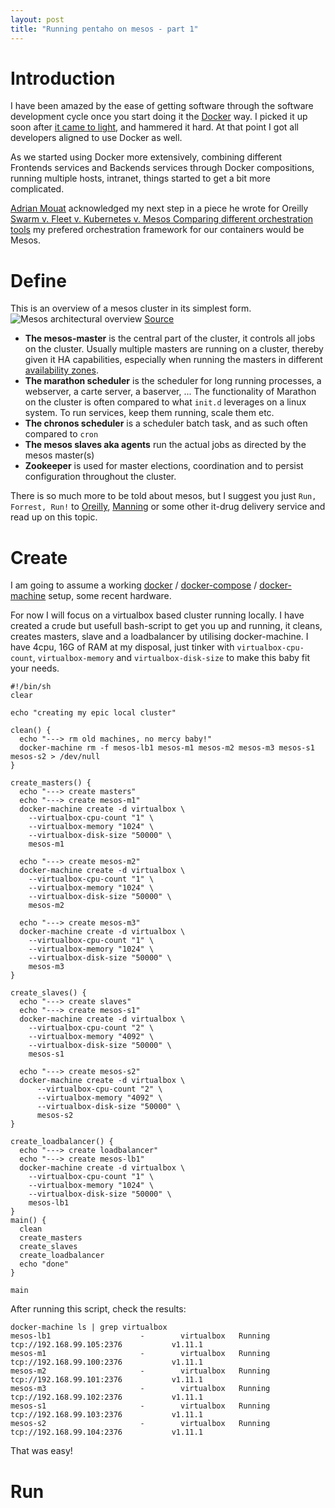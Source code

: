 ```yaml
---
layout: post
title: "Running pentaho on mesos - part 1"
---
```


# Introduction
I have been amazed by the ease of getting software through the software development cycle once you start doing it the [Docker](https://www.docker.com/) way. I picked it up soon after [it came to light](http://www.wired.com/2013/09/docker/), and hammered it hard. At that point I got all developers aligned to use Docker as well.

As we started using Docker more extensively, combining different Frontends services and Backends services through Docker compositions, running multiple hosts, intranet, things started to get a bit more complicated.

[Adrian Mouat](https://twitter.com/adrianmouat) acknowledged my next step in a piece he wrote for Oreilly [Swarm v. Fleet v. Kubernetes v. Mesos Comparing different orchestration tools](https://www.oreilly.com/ideas/swarm-v-fleet-v-kubernetes-v-mesos) my prefered orchestration framework for our containers would be Mesos.

# Define
This is an overview of a mesos cluster in its simplest form.
![Mesos architectural overview](https://raw.githubusercontent.com/blijblijblij/blog.blijblijblij.com-hugo/9dafdf22f19d04c63eb47e2c9681884694887156/static/images/mesos-arch.png)
[Source](https://www.oreilly.com/ideas/swarm-v-fleet-v-kubernetes-v-mesos)

- **The mesos-master** is the central part of the cluster, it controls all jobs on the cluster. Usually multiple masters are running on a cluster, thereby given it HA capabilities, especially when running the masters in different [availability zones](http://docs.aws.amazon.com/AWSEC2/latest/UserGuide/using-regions-availability-zones.html#concepts-regions-availability-zones).
- **The marathon scheduler** is the scheduler for long running processes, a webserver, a carte server, a baserver, ... The functionality of Marathon on the cluster is often compared to what `init.d` leverages on a linux system. To run services, keep them running, scale them etc.
- **The chronos scheduler** is a scheduler batch task, and as such often compared to `cron`
- **The mesos slaves aka agents** run the actual jobs as directed by the mesos master(s)
- **Zookeeper** is used for master elections, coordination and to persist configuration throughout the cluster.

There is so much more to be told about mesos, but I suggest you just `Run, Forrest, Run!` to [Oreilly](http://ssearch.oreilly.com/?q=mesos&x=0&y=0), [Manning](https://www.manning.com/books/mesos-in-action) or some other it-drug delivery service and read up on this topic.
# Create
I am going to assume a working [docker](https://docs.docker.com/engine/installation/) / [docker-compose](https://docs.docker.com/compose/install/) / [docker-machine](https://docs.docker.com/machine/install-machine/) setup, some recent hardware.

For now I will focus on a virtualbox based cluster running locally. I have created a crude but usefull bash-script to get you up and running, it cleans, creates masters, slave and a loadbalancer by utilising docker-machine. I have 4cpu, 16G of RAM at my disposal, just tinker with `virtualbox-cpu-count`, `virtualbox-memory` and `virtualbox-disk-size` to make this baby fit your needs.

```
#!/bin/sh
clear

echo "creating my epic local cluster"

clean() {
  echo "---> rm old machines, no mercy baby!"
  docker-machine rm -f mesos-lb1 mesos-m1 mesos-m2 mesos-m3 mesos-s1 mesos-s2 > /dev/null
}

create_masters() {
  echo "---> create masters"
  echo "---> create mesos-m1"
  docker-machine create -d virtualbox \
    --virtualbox-cpu-count "1" \
    --virtualbox-memory "1024" \
    --virtualbox-disk-size "50000" \
    mesos-m1

  echo "---> create mesos-m2"
  docker-machine create -d virtualbox \
    --virtualbox-cpu-count "1" \
    --virtualbox-memory "1024" \
    --virtualbox-disk-size "50000" \
    mesos-m2

  echo "---> create mesos-m3"
  docker-machine create -d virtualbox \
    --virtualbox-cpu-count "1" \
    --virtualbox-memory "1024" \
    --virtualbox-disk-size "50000" \
    mesos-m3
}

create_slaves() {
  echo "---> create slaves"
  echo "---> create mesos-s1"
  docker-machine create -d virtualbox \
    --virtualbox-cpu-count "2" \
    --virtualbox-memory "4092" \
    --virtualbox-disk-size "50000" \
    mesos-s1

  echo "---> create mesos-s2"
  docker-machine create -d virtualbox \
      --virtualbox-cpu-count "2" \
      --virtualbox-memory "4092" \
      --virtualbox-disk-size "50000" \
      mesos-s2
}

create_loadbalancer() {
  echo "---> create loadbalancer"
  echo "---> create mesos-lb1"
  docker-machine create -d virtualbox \
    --virtualbox-cpu-count "1" \
    --virtualbox-memory "1024" \
    --virtualbox-disk-size "50000" \
    mesos-lb1
}
main() {
  clean
  create_masters
  create_slaves
  create_loadbalancer
  echo "done"
}

main

```

After running this script, check the results:

```
docker-machine ls | grep virtualbox
mesos-lb1                    -        virtualbox   Running   tcp://192.168.99.105:2376           v1.11.1   
mesos-m1                     -        virtualbox   Running   tcp://192.168.99.100:2376           v1.11.1   
mesos-m2                     -        virtualbox   Running   tcp://192.168.99.101:2376           v1.11.1   
mesos-m3                     -        virtualbox   Running   tcp://192.168.99.102:2376           v1.11.1   
mesos-s1                     -        virtualbox   Running   tcp://192.168.99.103:2376           v1.11.1   
mesos-s2                     -        virtualbox   Running   tcp://192.168.99.104:2376           v1.11.1
```

That was easy!

# Run
